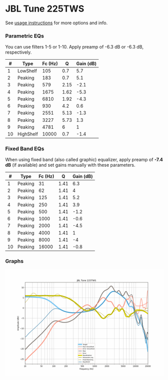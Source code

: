 # JBL Tune 225TWS
See [usage instructions](https://github.com/jaakkopasanen/AutoEq#usage) for more options and info.

### Parametric EQs
You can use filters 1-5 or 1-10. Apply preamp of -6.3 dB or -6.3 dB, respectively.

|   # | Type      |   Fc (Hz) |    Q |   Gain (dB) |
|-----|-----------|-----------|------|-------------|
|   1 | LowShelf  |       105 | 0.7  |         5.7 |
|   2 | Peaking   |       183 | 0.7  |         5.1 |
|   3 | Peaking   |       579 | 2.15 |        -2.1 |
|   4 | Peaking   |      1675 | 1.62 |        -5.3 |
|   5 | Peaking   |      6810 | 1.92 |        -4.3 |
|   6 | Peaking   |       930 | 4.2  |         0.6 |
|   7 | Peaking   |      2551 | 5.13 |        -1.3 |
|   8 | Peaking   |      3227 | 5.73 |         1.3 |
|   9 | Peaking   |      4781 | 6    |         1   |
|  10 | HighShelf |     10000 | 0.7  |        -1.4 |

### Fixed Band EQs
When using fixed band (also called graphic) equalizer, apply preamp of **-7.4 dB** (if available) and set gains manually with these parameters.

|   # | Type    |   Fc (Hz) |    Q |   Gain (dB) |
|-----|---------|-----------|------|-------------|
|   1 | Peaking |        31 | 1.41 |         6.3 |
|   2 | Peaking |        62 | 1.41 |         4   |
|   3 | Peaking |       125 | 1.41 |         5.2 |
|   4 | Peaking |       250 | 1.41 |         3.9 |
|   5 | Peaking |       500 | 1.41 |        -1.2 |
|   6 | Peaking |      1000 | 1.41 |        -0.6 |
|   7 | Peaking |      2000 | 1.41 |        -4.5 |
|   8 | Peaking |      4000 | 1.41 |         1   |
|   9 | Peaking |      8000 | 1.41 |        -4   |
|  10 | Peaking |     16000 | 1.41 |        -0.8 |

### Graphs
![](./JBL%20Tune%20225TWS.png)

